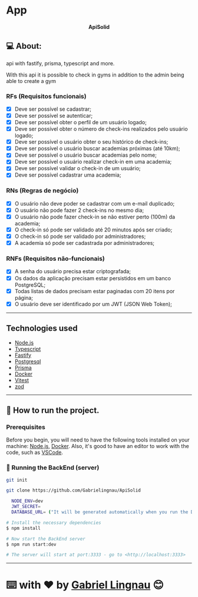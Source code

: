 # App
<p align="center">
  <h4 align="center">ApiSolid</h4>
</p>

## 💻 About:

api with fastify, prisma, typescript and more.

With this api it is possible to check in gyms in addition to the admin being able to create a gym

### RFs (Requisitos funcionais)

- [x] Deve ser possível se cadastrar;
- [x] Deve ser possível se autenticar;
- [x] Deve ser possível obter o perfil de um usuário logado;
- [x] Deve ser possível obter o número de check-ins realizados pelo usuário logado;
- [x] Deve ser possível o usuário obter o seu histórico de check-ins;
- [x] Deve ser possível o usuário buscar academias próximas (até 10km);
- [x] Deve ser possível o usuário buscar academias pelo nome;
- [x] Deve ser possível o usuário realizar check-in em uma academia;
- [x] Deve ser possível validar o check-in de um usuário;
- [x] Deve ser possível cadastrar uma academia;

### RNs (Regras de negócio)

- [x] O usuário não deve poder se cadastrar com um e-mail duplicado;
- [x] O usuário não pode fazer 2 check-ins no mesmo dia;
- [x] O usuário não pode fazer check-in se não estiver perto (100m) da academia;
- [x] O check-in só pode ser validado até 20 minutos após ser criado;
- [x] O check-in só pode ser validado por administradores;
- [x] A academia só pode ser cadastrada por administradores;

### RNFs (Requisitos não-funcionais)

- [x] A senha do usuário precisa estar criptografada;
- [x] Os dados da aplicação precisam estar persistidos em um banco PostgreSQL;
- [x] Todas listas de dados precisam estar paginadas com 20 itens por página;
- [x] O usuário deve ser identificado por um JWT (JSON Web Token);

---

## Technologies used

- [Node.js](https://nodejs.org/en/)
- [Typescript](https://www.typescriptlang.org/)
- [Fastify](https://fastify.dev/)
- [Postgresql](https://www.postgresql.org/)
- [Prisma](https://www.prisma.io/)
- [Docker](https://www.docker.com/)
- [Vitest](https://vitest.dev/)
- [zod](https://zod.dev/)

---

## 🚀 How to run the project.

### Prerequisites

Before you begin, you will need to have the following tools installed on your machine:
[Node.js](https://nodejs.org/en/), [Docker](https://www.docker.com/). 
Also, it's good to have an editor to work with the code, such as [VSCode](https://code.visualstudio.com/).



### 🚧 Running the BackEnd (server)

```bash
git init

git clone https://github.com/Gabrielingnau/ApiSolid

  NODE_ENV=dev
  JWT_SECRET=
  DATABASE_URL= ("It will be generated automatically when you run the Docker command: (docker compose up -d)")

# Install the necessary dependencies
$ npm install

# Now start the BackEnd server
$ npm run start:dev

# The server will start at port:3333 - go to <http://localhost:3333>
```

---
⌨️ with ❤️ by [Gabriel Lingnau](https://www.linkedin.com/in/gabriel-lingnau-3bb17b266/) 😊
=======